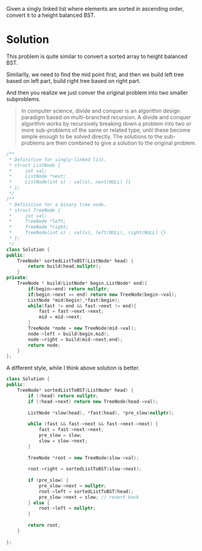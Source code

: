 Given a singly linked list where elements are sorted in ascending order, convert it to a height balanced BST.

# Solution

This problem is quite similar to convert a sorted array to height balanced BST.

Similarlly, we need to find the mid point first, and then we build left tree based on left part, build right tree based on right part.

And then you realize we just conver the original problem into two smaller subproblems.

> In computer science, divide and conquer is an algorithm design paradigm based on multi-branched recursion. A divide and conquer algorithm works by recursively breaking down a problem into two or more sub-problems of the same or related type, until these become simple enough to be solved directly. The solutions to the sub-problems are then combined to give a solution to the original problem.

```cpp
/**
 * Definition for singly-linked list.
 * struct ListNode {
 *     int val;
 *     ListNode *next;
 *     ListNode(int x) : val(x), next(NULL) {}
 * };
 */
/**
 * Definition for a binary tree node.
 * struct TreeNode {
 *     int val;
 *     TreeNode *left;
 *     TreeNode *right;
 *     TreeNode(int x) : val(x), left(NULL), right(NULL) {}
 * };
 */
class Solution {
public:
    TreeNode* sortedListToBST(ListNode* head) {
        return build(head,nullptr);
    }
private:
    TreeNode * build(ListNode* begin,ListNode* end){
        if(begin==end) return nullptr;
        if(begin->next == end) return new TreeNode(begin->val);
        ListNode *mid(begin),*fast(begin);
        while(fast != end && fast->next != end){
            fast = fast->next->next;
            mid = mid->next;
        }
        TreeNode *node = new TreeNode(mid->val);
        node->left = build(begin,mid);
        node->right = build(mid->next,end);
        return node;
    }
};
```

A different style, while I think above solution is better.

```cpp
class Solution {
public:
    TreeNode* sortedListToBST(ListNode* head) {
        if (!head) return nullptr;
        if (!head->next) return new TreeNode(head->val);
        
        ListNode *slow(head), *fast(head), *pre_slow(nullptr);
        
        while (fast && fast->next && fast->next->next) {
            fast = fast->next->next;
            pre_slow = slow;
            slow = slow->next;
        }
        
        TreeNode *root = new TreeNode(slow->val);
        
        root->right = sortedListToBST(slow->next);
        
        if (pre_slow) {
            pre_slow->next = nullptr;
            root->left = sortedListToBST(head);
            pre_slow->next = slow; // revert back
        } else {
            root->left = nullptr;
        }
        
        return root;
    }
    
};
```
